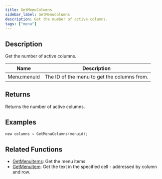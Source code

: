 ```yaml
---
title: GetMenuColumns
sidebar_label: GetMenuColumns
description: Get the number of active columns.
tags: ["menu"]
---
```


<VersionWarn version='omp v1.1.0.2612' />

## Description

Get the number of active columns.

| Name        | Description                                 |
| ----------- | ------------------------------------------- |
| Menu:menuid | The ID of the menu to get the columns from. |

## Returns

Returns the number of active columns.

## Examples

```c
new columns = GetMenuColumns(menuid);
```

## Related Functions

- [GetMenuItems](GetMenuItems): Get the menu items.
- [GetMenuItem](GetMenuItem): Get the text in the specified cell - addressed by column and row.
